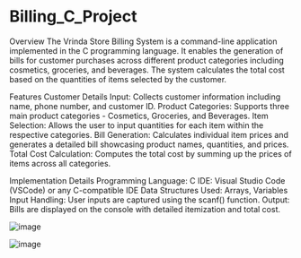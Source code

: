 # Billing_C_Project

Overview
The Vrinda Store Billing System is a command-line application implemented in the C programming language. It enables the generation of bills for customer purchases across different product categories including cosmetics, groceries, and beverages. The system calculates the total cost based on the quantities of items selected by the customer.


Features
Customer Details Input: Collects customer information including name, phone number, and customer ID.
Product Categories: Supports three main product categories - Cosmetics, Groceries, and Beverages.
Item Selection: Allows the user to input quantities for each item within the respective categories.
Bill Generation: Calculates individual item prices and generates a detailed bill showcasing product names, quantities, and prices.
Total Cost Calculation: Computes the total cost by summing up the prices of items across all categories.


Implementation Details
Programming Language: C
IDE: Visual Studio Code (VSCode) or any C-compatible IDE
Data Structures Used: Arrays, Variables
Input Handling: User inputs are captured using the scanf() function.
Output: Bills are displayed on the console with detailed itemization and total cost.


![image](https://github.com/ajitkumar7432/Billing_C_Project/assets/156606144/8c6c24ce-61e2-4df1-a07b-5179d144e5fe)


![image](https://github.com/ajitkumar7432/Billing_C_Project/assets/156606144/0b6de693-3376-4575-a3d1-96e8ba16aa5b)

